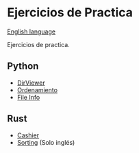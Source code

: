 # Ejercicios de Practica

[English language](./README-ENG.md)

Ejercicios de practica.

## Python

* [DirViewer](./python/dirviewer)
* [Ordenamiento](./python/Ordenamiento)
* [File Info](./python/fileinfo)

## Rust

* [Cashier](./rust/cashier)
* [Sorting](./rust/Sorting) (Solo inglés)
